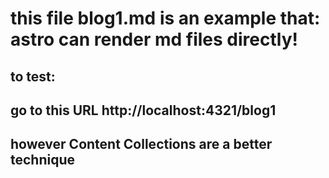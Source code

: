 # this file blog1.md is an example that: astro can render md files directly!

## to test:
## go to this URL http://localhost:4321/blog1
## however Content Collections are a better technique